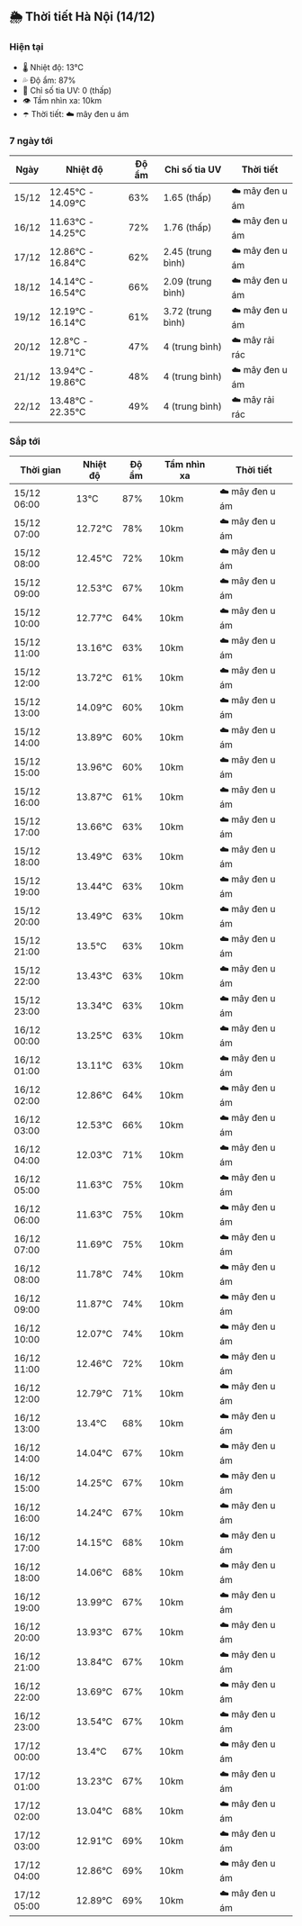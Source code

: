 ## 🌦️ Thời tiết Hà Nội (14/12)

### Hiện tại

- 🌡️ Nhiệt độ: 13℃
- 💦 Độ ẩm: 87%
- 🌟 Chỉ số tia UV: 0 (thấp)
- 👁️ Tầm nhìn xa: 10km
- ☂️ Thời tiết: ☁️ mây đen u ám

### 7 ngày tới

| Ngày | Nhiệt độ | Độ ẩm | Chỉ số tia UV | Thời tiết |
| --- | --- | --- | --- | --- |
| 15/12 | 12.45℃ - 14.09℃ | 63% | 1.65 (thấp) | ☁️ mây đen u ám |
| 16/12 | 11.63℃ - 14.25℃ | 72% | 1.76 (thấp) | ☁️ mây đen u ám |
| 17/12 | 12.86℃ - 16.84℃ | 62% | 2.45 (trung bình) | ☁️ mây đen u ám |
| 18/12 | 14.14℃ - 16.54℃ | 66% | 2.09 (trung bình) | ☁️ mây đen u ám |
| 19/12 | 12.19℃ - 16.14℃ | 61% | 3.72 (trung bình) | ☁️ mây đen u ám |
| 20/12 | 12.8℃ - 19.71℃ | 47% | 4 (trung bình) | ☁️ mây rải rác |
| 21/12 | 13.94℃ - 19.86℃ | 48% | 4 (trung bình) | ☁️ mây đen u ám |
| 22/12 | 13.48℃ - 22.35℃ | 49% | 4 (trung bình) | ☁️ mây rải rác |

### Sắp tới

| Thời gian | Nhiệt độ | Độ ẩm | Tầm nhìn xa | Thời tiết |
| --- | --- | --- | --- | --- |
| 15/12 06:00 | 13℃ | 87% | 10km | ☁️ mây đen u ám |
| 15/12 07:00 | 12.72℃ | 78% | 10km | ☁️ mây đen u ám |
| 15/12 08:00 | 12.45℃ | 72% | 10km | ☁️ mây đen u ám |
| 15/12 09:00 | 12.53℃ | 67% | 10km | ☁️ mây đen u ám |
| 15/12 10:00 | 12.77℃ | 64% | 10km | ☁️ mây đen u ám |
| 15/12 11:00 | 13.16℃ | 63% | 10km | ☁️ mây đen u ám |
| 15/12 12:00 | 13.72℃ | 61% | 10km | ☁️ mây đen u ám |
| 15/12 13:00 | 14.09℃ | 60% | 10km | ☁️ mây đen u ám |
| 15/12 14:00 | 13.89℃ | 60% | 10km | ☁️ mây đen u ám |
| 15/12 15:00 | 13.96℃ | 60% | 10km | ☁️ mây đen u ám |
| 15/12 16:00 | 13.87℃ | 61% | 10km | ☁️ mây đen u ám |
| 15/12 17:00 | 13.66℃ | 63% | 10km | ☁️ mây đen u ám |
| 15/12 18:00 | 13.49℃ | 63% | 10km | ☁️ mây đen u ám |
| 15/12 19:00 | 13.44℃ | 63% | 10km | ☁️ mây đen u ám |
| 15/12 20:00 | 13.49℃ | 63% | 10km | ☁️ mây đen u ám |
| 15/12 21:00 | 13.5℃ | 63% | 10km | ☁️ mây đen u ám |
| 15/12 22:00 | 13.43℃ | 63% | 10km | ☁️ mây đen u ám |
| 15/12 23:00 | 13.34℃ | 63% | 10km | ☁️ mây đen u ám |
| 16/12 00:00 | 13.25℃ | 63% | 10km | ☁️ mây đen u ám |
| 16/12 01:00 | 13.11℃ | 63% | 10km | ☁️ mây đen u ám |
| 16/12 02:00 | 12.86℃ | 64% | 10km | ☁️ mây đen u ám |
| 16/12 03:00 | 12.53℃ | 66% | 10km | ☁️ mây đen u ám |
| 16/12 04:00 | 12.03℃ | 71% | 10km | ☁️ mây đen u ám |
| 16/12 05:00 | 11.63℃ | 75% | 10km | ☁️ mây đen u ám |
| 16/12 06:00 | 11.63℃ | 75% | 10km | ☁️ mây đen u ám |
| 16/12 07:00 | 11.69℃ | 75% | 10km | ☁️ mây đen u ám |
| 16/12 08:00 | 11.78℃ | 74% | 10km | ☁️ mây đen u ám |
| 16/12 09:00 | 11.87℃ | 74% | 10km | ☁️ mây đen u ám |
| 16/12 10:00 | 12.07℃ | 74% | 10km | ☁️ mây đen u ám |
| 16/12 11:00 | 12.46℃ | 72% | 10km | ☁️ mây đen u ám |
| 16/12 12:00 | 12.79℃ | 71% | 10km | ☁️ mây đen u ám |
| 16/12 13:00 | 13.4℃ | 68% | 10km | ☁️ mây đen u ám |
| 16/12 14:00 | 14.04℃ | 67% | 10km | ☁️ mây đen u ám |
| 16/12 15:00 | 14.25℃ | 67% | 10km | ☁️ mây đen u ám |
| 16/12 16:00 | 14.24℃ | 67% | 10km | ☁️ mây đen u ám |
| 16/12 17:00 | 14.15℃ | 68% | 10km | ☁️ mây đen u ám |
| 16/12 18:00 | 14.06℃ | 68% | 10km | ☁️ mây đen u ám |
| 16/12 19:00 | 13.99℃ | 67% | 10km | ☁️ mây đen u ám |
| 16/12 20:00 | 13.93℃ | 67% | 10km | ☁️ mây đen u ám |
| 16/12 21:00 | 13.84℃ | 67% | 10km | ☁️ mây đen u ám |
| 16/12 22:00 | 13.69℃ | 67% | 10km | ☁️ mây đen u ám |
| 16/12 23:00 | 13.54℃ | 67% | 10km | ☁️ mây đen u ám |
| 17/12 00:00 | 13.4℃ | 67% | 10km | ☁️ mây đen u ám |
| 17/12 01:00 | 13.23℃ | 67% | 10km | ☁️ mây đen u ám |
| 17/12 02:00 | 13.04℃ | 68% | 10km | ☁️ mây đen u ám |
| 17/12 03:00 | 12.91℃ | 69% | 10km | ☁️ mây đen u ám |
| 17/12 04:00 | 12.86℃ | 69% | 10km | ☁️ mây đen u ám |
| 17/12 05:00 | 12.89℃ | 69% | 10km | ☁️ mây đen u ám |
